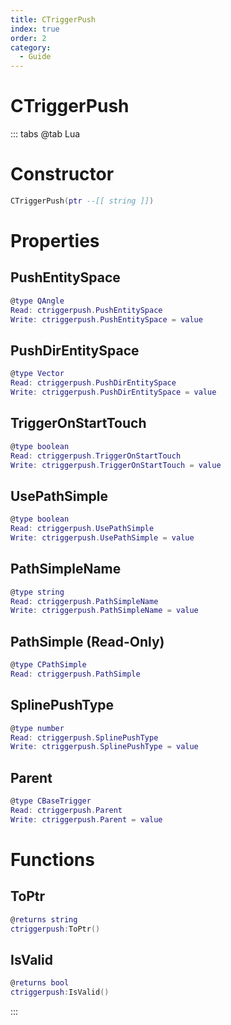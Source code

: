 ```yaml
---
title: CTriggerPush
index: true
order: 2
category:
  - Guide
---
```


# CTriggerPush

::: tabs
@tab Lua
# Constructor
```lua
CTriggerPush(ptr --[[ string ]])
```
# Properties
## PushEntitySpace 
```lua
@type QAngle
Read: ctriggerpush.PushEntitySpace
Write: ctriggerpush.PushEntitySpace = value
```
## PushDirEntitySpace 
```lua
@type Vector
Read: ctriggerpush.PushDirEntitySpace
Write: ctriggerpush.PushDirEntitySpace = value
```
## TriggerOnStartTouch 
```lua
@type boolean
Read: ctriggerpush.TriggerOnStartTouch
Write: ctriggerpush.TriggerOnStartTouch = value
```
## UsePathSimple 
```lua
@type boolean
Read: ctriggerpush.UsePathSimple
Write: ctriggerpush.UsePathSimple = value
```
## PathSimpleName 
```lua
@type string
Read: ctriggerpush.PathSimpleName
Write: ctriggerpush.PathSimpleName = value
```
## PathSimple (Read-Only)
```lua
@type CPathSimple
Read: ctriggerpush.PathSimple
```
## SplinePushType 
```lua
@type number
Read: ctriggerpush.SplinePushType
Write: ctriggerpush.SplinePushType = value
```
## Parent 
```lua
@type CBaseTrigger
Read: ctriggerpush.Parent
Write: ctriggerpush.Parent = value
```
# Functions
## ToPtr
```lua
@returns string
ctriggerpush:ToPtr()
```
## IsValid
```lua
@returns bool
ctriggerpush:IsValid()
```

:::